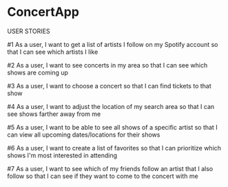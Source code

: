 # ConcertApp
USER STORIES

#1 As a user, I want to get a list of artists I follow on my Spotify account so that I can see which artists I like

#2 As a user, I want to see concerts in my area so that I can see which shows are coming up

#3 As a user, I want to choose a concert so that I can find tickets to that show

#4 As a user, I want to adjust the location of my search area so that I can see shows farther away from me

#5 As a user, I want to be able to see all shows of a specific artist so that I can view all upcoming dates/locations for their shows

#6 As a user, I want to create a list of favorites so that I can prioritize which shows I'm most interested in attending

#7 As a user, I want to see which of my friends follow an artist that I also follow so that I can see if they want to come to the concert with me


